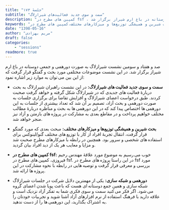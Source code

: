 ```yaml
---
title: "جلسهٔ ۱۷۳"
subtitle: "سمت و سوی جدید فعالیت‌های شیرازلاگ"
description: "کمپین های مطرح در fsf ، صد و هفتاد و سومین نشست شیرازلاگ به صورت دورهمی و جمعی دوستانه در باغ ارم شیراز برگزار شد."
keywords: "شیرازلاگ،سمت و سوی جدید فعالیت های شیرازلاگ،بحث شیرین و همیشگی توزیع‌ها و میزکارهای مختلف،کمپین های مطرح در fsf،دورهمی و شبکه سازی"
date: "1398-05-16"
author: "مریم بهزادی"
draft: false
categories:
    - "sessions"
readmore: true
---
```

صد و هفتاد و سومین نشست شیرازلاگ به صورت دورهمی و جمعی دوستانه در باغ ارم شیراز برگزار شد. در این نشست موضوعات مختلفی مورد بحث و گفتگو قرار گرفت که از این بین می توان به موارد زیر اشاره نمود:

* **سمت و سوی جدید فعالیت های شیرازلاگ:**
در این نشست راهبران شیرازلاگ به بحث دربارهٔ فعالیت های جدیدی که در شیرازلاگ شکل گرفته و خواهد گرفت صحبت کردند. طبق درخواست اعضای شیرازلاگ و افزایش تقاضا برای برگزاری جلسات به صورت دورهمی و بحث آزاد، تصمیم بر آن شد که تعداد بیشتری از جلسات به این دورهمی ها اختصاص پیدا کند که در این دورهمی ها به بحث و مناظره دربارهٔ مطالب مختلف خواهیم پرداخت و در مقاطع بعدی به مشارکت در پروژه های بازمتن و آزاد نیز منجر خواهد شد.

* **بحث شیرین و همیشگی توزیع‌ها و میزکارهای مختلف:**
مبحث بعدی که مورد گفتگو قرار گرفت، انتقال تجربهٔ افراد از کار با توزیع های مختلف گنو/لینوکس برای استفاده های شخصی و سرور بود. همچنین در رابطه با میزکارهای مطرح صحبت شد و مزایا و معایب هر یک از دید افراد بیان گردید.

* **کمپین های مطرح در fsf:**
خوب می رسیم به موضوع مورد علاقهٔ مهندس رحیم فیروزی، کمپین های مطرح در fsf. در این راستا پروژه های مطرح در fsf مورد بررسی و معرفی قرار گرفت و توصیه هایی در رابطه با نحوه مشارکت در این پروژه ها ارائه شد.

* **دورهمی و شبکه سازی:**
یکی از مهمترین دلایل شرکت در جلسات شیرازلاگ شبکه سازی و همین جمع دوستانه ای هست که باعث پویا شدن اعضای گروه می شود. اگر فکر می کنید سمت و سوی فکری شما به تفکر آزاد نزدیک است و علاقه دارید با فرهنگ استفاده از نرم افزارهای آزاد آشنا شوید و تجربیات خودتان را به اشتراک بگذارید، این دورهمی ها را از دست ندهید.
